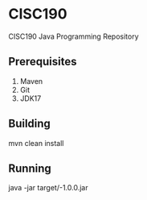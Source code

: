 # CISC190
CISC190 Java Programming Repository
## Prerequisites
1. Maven
2. Git
3. JDK17
## Building
mvn clean install
## Running
java -jar target/-1.0.0.jar  
